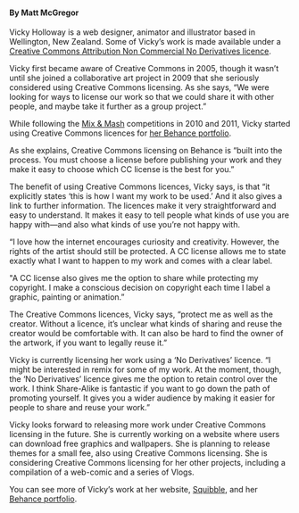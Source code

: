<html><body><h4>By Matt McGregor</h4>

Vicky Holloway is a web designer, animator and illustrator based in Wellington, New Zealand. Some of Vicky’s work is made available under a <a href="http://creativecommons.org/licenses/by-nc-nd/3.0/" target="_blank">Creative Commons Attribution Non Commercial No Derivatives licence</a>.



Vicky first became aware of Creative Commons in 2005, though it wasn’t until she joined a collaborative art project in 2009 that she seriously considered using Creative Commons licensing. As she says, “We were looking for ways to license our work so that we could share it with other people, and maybe take it further as a group project.”



While following the <a href="http://www.mixandmash.org.nz/" target="_blank">Mix &amp; Mash</a> competitions in 2010 and 2011, Vicky started using Creative Commons licences for <a href="http://www.behance.net/squibbleworld" target="_blank">her Behance portfolio</a>.



As she explains, Creative Commons licensing on Behance is “built into the process. You must choose a license before publishing your work and they make it easy to choose which CC license is the best for you.”



The benefit of using Creative Commons licences, Vicky says, is that “it explicitly states ‘this is how I want my work to be used.’ And it also gives a link to further information. The licences make it very straightforward and easy to understand. It makes it easy to tell people what kinds of use you are happy with—and also what kinds of use you’re not happy with.



“I love how the internet encourages curiosity and creativity. However, the rights of the artist should still be protected. A CC license allows me to state exactly what I want to happen to my work and comes with a clear label.



"A CC license also gives me the option to share while protecting my copyright. I make a conscious decision on copyright each time I label a graphic, painting or animation.”



The Creative Commons licences, Vicky says, “protect me as well as the creator. Without a licence, it’s unclear what kinds of sharing and reuse the creator would be comfortable with. It can also be hard to find the owner of the artwork, if you want to legally reuse it.”



Vicky is currently licensing her work using a ‘No Derivatives’ licence. “I might be interested in remix for some of my work. At the moment, though, the ‘No Derivatives’ licence gives me the option to retain control over the work. I think Share-Alike is fantastic if you want to go down the path of promoting yourself. It gives you a wider audience by making it easier for people to share and reuse your work.”



Vicky looks forward to releasing more work under Creative Commons licensing in the future. She is currently working on a website where users can download free graphics and wallpapers. She is planning to release themes for a small fee, also using Creative Commons licensing. She is considering Creative Commons licensing for her other projects, including a compilation of a web-comic and a series of Vlogs.



You can see more of Vicky’s work at her website, <a href="http://www.squibble.org/" target="_blank">Squibble</a>, and her <a href="http://www.behance.net/squibbleworld" target="_blank">Behance portfolio</a>.</body></html>